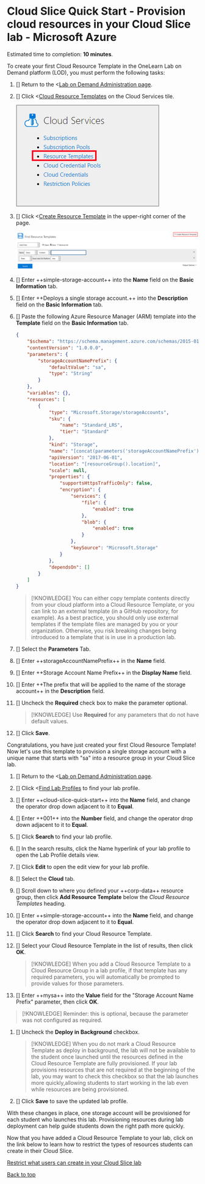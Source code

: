 # Cloud Slice Quick Start - Provision cloud resources in your Cloud Slice lab - Microsoft Azure

Estimated time to completion: **10 minutes**.

To create your first Cloud Resource Template in the OneLearn Lab on Demand platform (LOD), you must perform the following tasks:

1. [] Return to the <[Lab on Demand Administration page](/Admin).

1. [] Click <[Cloud Resource Templates](/CloudTemplate) on the Cloud Services tile.

   ![Cloud Resource Templates](images/lod-open-cloud-resource-templates.png)

1. [] Click <[Create Resource Template](/CloudTemplate/Create) in the upper-right corner of the page.

   ![Create Cloud Resource Template](images/lod-create-cloud-resource-template.png)

1. [] Enter ++simple-storage-account++ into the **Name** field on the **Basic Information** tab.

1. [] Enter ++Deploys a single storage account.++ into the **Description** field on the **Basic Information** tab.

1. [] Paste the following Azure Resource Manager (ARM) template into the **Template** field on the **Basic Information** tab.

    ```json
    {
        "$schema": "https://schema.management.azure.com/schemas/2015-01-01/deploymentTemplate.json#",
        "contentVersion": "1.0.0.0",
        "parameters": {
            "storageAccountNamePrefix": {
                "defaultValue": "sa",
                "type": "String"
            }
        },
        "variables": {},
        "resources": [
            {
                "type": "Microsoft.Storage/storageAccounts",
                "sku": {
                    "name": "Standard_LRS",
                    "tier": "Standard"
                },
                "kind": "Storage",
                "name": "[concat(parameters('storageAccountNamePrefix'), uniqueString(resourceGroup().id))]",
                "apiVersion": "2017-06-01",
                "location": "[resourceGroup().location]",
                "scale": null,
                "properties": {
                    "supportsHttpsTrafficOnly": false,
                    "encryption": {
                        "services": {
                            "file": {
                                "enabled": true
                            },
                            "blob": {
                                "enabled": true
                            }
                        },
                        "keySource": "Microsoft.Storage"
                    }
                },
                "dependsOn": []
            }
        ]
    }    
    ```

    > [!KNOWLEDGE] You can either copy template contents directly from your cloud platform into a Cloud Resource Template, or you can link to an external template (in a GitHub repository, for example). As a best practice, you should only use external templates if the template files are managed by you or your organization. Otherwise, you risk breaking changes being introduced to a template that is in use in a production lab.

1. [] Select the **Parameters** Tab.

1. [] Enter ++storageAccountNamePrefix++ in the **Name** field.

1. [] Enter ++Storage Account Name Prefix++ in the **Display Name** field.

1. [] Enter ++The prefix that will be applied to the name of the storage account++ in the **Description** field.

1. [] Uncheck the **Required** check box to make the parameter optional.

    > [!KNOWLEDGE] Use **Required** for any parameters that do not have default values.

1. [] Click **Save**.

Congratulations, you have just created your first Cloud Resource Template! Now let's use this template to provision a single storage account with a unique name that starts with "sa" into a resource group in your Cloud Slice lab.

1. [] Return to the <[Lab on Demand Administration page](/Admin).

1. [] Click <[Find Lab Profiles](/LabProfile) to find your lab profile.

1. [] Enter ++cloud-slice-quick-start++ into the **Name** field, and change the operator drop down adjacent to it to **Equal**.

1. [] Enter ++001++ into the **Number** field, and change the operator drop down adjacent to it to **Equal**.

1. [] Click **Search** to find your lab profile.

1. [] In the search results, click the Name hyperlink of your lab profile to open the Lab Profile details view.

1. [] Click **Edit** to open the edit view for your lab profile.

1. [] Select the **Cloud** tab.

1. [] Scroll down to where you defined your ++corp-data++ resource group, then click **Add Resource Template** below the _Cloud Resource Templates_ heading.

1. [] Enter ++simple-storage-account++ into the **Name** field, and change the operator drop down adjacent to it to **Equal**.

1. [] Click **Search** to find your Cloud Resource Template.

1. [] Select your Cloud Resource Template in the list of results, then click **OK**.

    > [!KNOWLEDGE] When you add a Cloud Resource Template to a Cloud Resource Group in a lab profile, if that template has any required parameters, you will automatically be prompted to provide values for those parameters. 

1. [] Enter ++mysa++ into the **Value** field for the "Storage Account Name Prefix" parameter, then click **OK**.

  > [!KNOWLEDGE] Reminder: this is optional, because the parameter was not configured as required.

1. [] Uncheck the **Deploy in Background** checkbox.

    > [!KNOWLEDGE] When you do not mark a Cloud Resource Template as deploy in background, the lab will not be available to the student once launched until the resources defined in the Cloud Resource Template are fully provisioned. If your lab provisions resources that are not required at the beginning of the lab, you may want to check this checkbox so that the lab launches more quickly,allowing students to start working in the lab even while resources are being provisioned.

1. [] Click **Save** to save the updated lab profile.

With these changes in place, one storage account will be provisioned for each student who launches this lab. Provisioning resources during lab deployment can help guide students down the right path more quickly.

Now that you have added a Cloud Resource Template to your lab, click on the link below to learn how to restrict the types of resources students can create in their Cloud Slice.

[Restrict what users can create in your Cloud Slice lab](restriction-policies.md)

[Back to top][back-to-top]

[back-to-top]: #cloud-slice-quick-start---provision-cloud-resources-in-your-cloud-slice-lab-microsoft-azure "Return to the top of the document"
